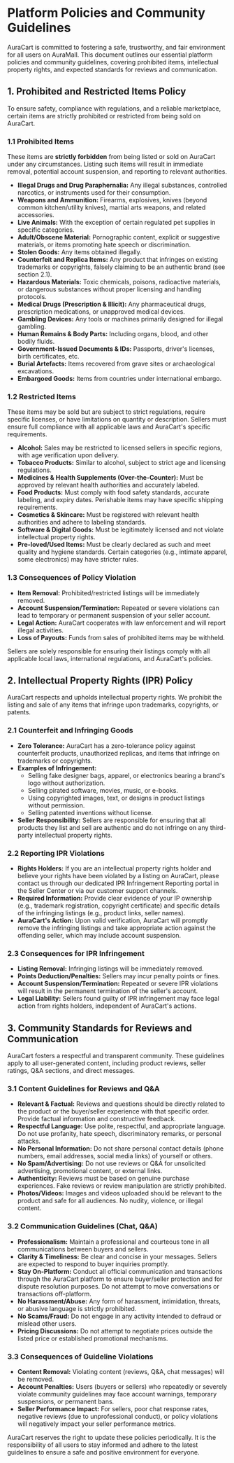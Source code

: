 # Platform Policies and Community Guidelines

AuraCart is committed to fostering a safe, trustworthy, and fair environment for all users on AuraMall. This document outlines our essential platform policies and community guidelines, covering prohibited items, intellectual property rights, and expected standards for reviews and communication.

## 1. Prohibited and Restricted Items Policy

To ensure safety, compliance with regulations, and a reliable marketplace, certain items are strictly prohibited or restricted from being sold on AuraCart.

### 1.1 Prohibited Items

These items are **strictly forbidden** from being listed or sold on AuraCart under any circumstances. Listing such items will result in immediate removal, potential account suspension, and reporting to relevant authorities.

*   **Illegal Drugs and Drug Paraphernalia:** Any illegal substances, controlled narcotics, or instruments used for their consumption.
*   **Weapons and Ammunition:** Firearms, explosives, knives (beyond common kitchen/utility knives), martial arts weapons, and related accessories.
*   **Live Animals:** With the exception of certain regulated pet supplies in specific categories.
*   **Adult/Obscene Material:** Pornographic content, explicit or suggestive materials, or items promoting hate speech or discrimination.
*   **Stolen Goods:** Any items obtained illegally.
*   **Counterfeit and Replica Items:** Any product that infringes on existing trademarks or copyrights, falsely claiming to be an authentic brand (see section 2.1).
*   **Hazardous Materials:** Toxic chemicals, poisons, radioactive materials, or dangerous substances without proper licensing and handling protocols.
*   **Medical Drugs (Prescription & Illicit):** Any pharmaceutical drugs, prescription medications, or unapproved medical devices.
*   **Gambling Devices:** Any tools or machines primarily designed for illegal gambling.
*   **Human Remains & Body Parts:** Including organs, blood, and other bodily fluids.
*   **Government-Issued Documents & IDs:** Passports, driver's licenses, birth certificates, etc.
*   **Burial Artefacts:** Items recovered from grave sites or archaeological excavations.
*   **Embargoed Goods:** Items from countries under international embargo.

### 1.2 Restricted Items

These items may be sold but are subject to strict regulations, require specific licenses, or have limitations on quantity or description. Sellers must ensure full compliance with all applicable laws and AuraCart's specific requirements.

*   **Alcohol:** Sales may be restricted to licensed sellers in specific regions, with age verification upon delivery.
*   **Tobacco Products:** Similar to alcohol, subject to strict age and licensing regulations.
*   **Medicines & Health Supplements (Over-the-Counter):** Must be approved by relevant health authorities and accurately labeled.
*   **Food Products:** Must comply with food safety standards, accurate labeling, and expiry dates. Perishable items may have specific shipping requirements.
*   **Cosmetics & Skincare:** Must be registered with relevant health authorities and adhere to labeling standards.
*   **Software & Digital Goods:** Must be legitimately licensed and not violate intellectual property rights.
*   **Pre-loved/Used Items:** Must be clearly declared as such and meet quality and hygiene standards. Certain categories (e.g., intimate apparel, some electronics) may have stricter rules.

### 1.3 Consequences of Policy Violation

*   **Item Removal:** Prohibited/restricted listings will be immediately removed.
*   **Account Suspension/Termination:** Repeated or severe violations can lead to temporary or permanent suspension of your seller account.
*   **Legal Action:** AuraCart cooperates with law enforcement and will report illegal activities.
*   **Loss of Payouts:** Funds from sales of prohibited items may be withheld.

Sellers are solely responsible for ensuring their listings comply with all applicable local laws, international regulations, and AuraCart's policies.

## 2. Intellectual Property Rights (IPR) Policy

AuraCart respects and upholds intellectual property rights. We prohibit the listing and sale of any items that infringe upon trademarks, copyrights, or patents.

### 2.1 Counterfeit and Infringing Goods

*   **Zero Tolerance:** AuraCart has a zero-tolerance policy against counterfeit products, unauthorized replicas, and items that infringe on trademarks or copyrights.
*   **Examples of Infringement:**
    *   Selling fake designer bags, apparel, or electronics bearing a brand's logo without authorization.
    *   Selling pirated software, movies, music, or e-books.
    *   Using copyrighted images, text, or designs in product listings without permission.
    *   Selling patented inventions without license.
*   **Seller Responsibility:** Sellers are responsible for ensuring that all products they list and sell are authentic and do not infringe on any third-party intellectual property rights.

### 2.2 Reporting IPR Violations

*   **Rights Holders:** If you are an intellectual property rights holder and believe your rights have been violated by a listing on AuraCart, please contact us through our dedicated IPR Infringement Reporting portal in the Seller Center or via our customer support channels.
*   **Required Information:** Provide clear evidence of your IP ownership (e.g., trademark registration, copyright certificate) and specific details of the infringing listings (e.g., product links, seller names).
*   **AuraCart's Action:** Upon valid verification, AuraCart will promptly remove the infringing listings and take appropriate action against the offending seller, which may include account suspension.

### 2.3 Consequences for IPR Infringement

*   **Listing Removal:** Infringing listings will be immediately removed.
*   **Points Deduction/Penalties:** Sellers may incur penalty points or fines.
*   **Account Suspension/Termination:** Repeated or severe IPR violations will result in the permanent termination of the seller's account.
*   **Legal Liability:** Sellers found guilty of IPR infringement may face legal action from rights holders, independent of AuraCart's actions.

## 3. Community Standards for Reviews and Communication

AuraCart fosters a respectful and transparent community. These guidelines apply to all user-generated content, including product reviews, seller ratings, Q&A sections, and direct messages.

### 3.1 Content Guidelines for Reviews and Q&A

*   **Relevant & Factual:** Reviews and questions should be directly related to the product or the buyer/seller experience with that specific order. Provide factual information and constructive feedback.
*   **Respectful Language:** Use polite, respectful, and appropriate language. Do not use profanity, hate speech, discriminatory remarks, or personal attacks.
*   **No Personal Information:** Do not share personal contact details (phone numbers, email addresses, social media links) of yourself or others.
*   **No Spam/Advertising:** Do not use reviews or Q&A for unsolicited advertising, promotional content, or external links.
*   **Authenticity:** Reviews must be based on genuine purchase experiences. Fake reviews or review manipulation are strictly prohibited.
*   **Photos/Videos:** Images and videos uploaded should be relevant to the product and safe for all audiences. No nudity, violence, or illegal content.

### 3.2 Communication Guidelines (Chat, Q&A)

*   **Professionalism:** Maintain a professional and courteous tone in all communications between buyers and sellers.
*   **Clarity & Timeliness:** Be clear and concise in your messages. Sellers are expected to respond to buyer inquiries promptly.
*   **Stay On-Platform:** Conduct all official communication and transactions through the AuraCart platform to ensure buyer/seller protection and for dispute resolution purposes. Do not attempt to move conversations or transactions off-platform.
*   **No Harassment/Abuse:** Any form of harassment, intimidation, threats, or abusive language is strictly prohibited.
*   **No Scams/Fraud:** Do not engage in any activity intended to defraud or mislead other users.
*   **Pricing Discussions:** Do not attempt to negotiate prices outside the listed price or established promotional mechanisms.

### 3.3 Consequences of Guideline Violations

*   **Content Removal:** Violating content (reviews, Q&A, chat messages) will be removed.
*   **Account Penalties:** Users (buyers or sellers) who repeatedly or severely violate community guidelines may face account warnings, temporary suspensions, or permanent bans.
*   **Seller Performance Impact:** For sellers, poor chat response rates, negative reviews (due to unprofessional conduct), or policy violations will negatively impact your seller performance metrics.

AuraCart reserves the right to update these policies periodically. It is the responsibility of all users to stay informed and adhere to the latest guidelines to ensure a safe and positive environment for everyone.